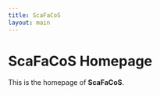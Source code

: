 ```yaml
---
title: ScaFaCoS
layout: main
---
```


ScaFaCoS Homepage
=================

This is the homepage of **ScaFaCoS**.
